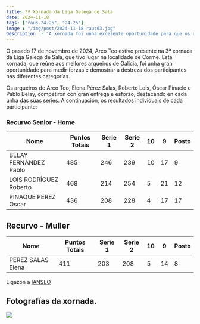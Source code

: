 ```yaml
---
title: 3ª Xornada da Liga Galega de Sala
date: 2024-11-18
tags: ["raus-24-25", "24-25"]
image : "/img/post/2024-11-18-raus03.jpg"  
Description  : "A xornada foi unha excelente oportunidade para que os nosos arqueiros melloraran as súas marcas e demostraran a súa competitividade."
---
```

O pasado 17 de novembro de 2024, Arco Teo estivo presente na 3ª xornada da Liga Galega de Sala, que tivo lugar na localidade de Corme. Esta xornada, que reúne aos mellores arqueiros de Galicia, foi unha gran oportunidade para medir forzas e demostrar a destreza dos participantes nas diferentes categorías.

Os arqueiros de Arco Teo, Elena Pérez Salas, Roberto Lois, Óscar Pinacle e Pablo Belay, competiron con gran entrega e esforzo, destacando en cada unha das súas series. A continuación, os resultados individuais de cada participante:

### Recurvo Senior - Home
| Nome                    | Puntos Totais | Serie 1 | Serie 2 | 10 | 9  | Posto |
|-------------------------|---------------|---------|---------|----|----|-------|
| BELAY FERNÁNDEZ Pablo    | 485           | 246     | 239     | 10 | 17 | 9     |
| LOIS RODRÍGUEZ Roberto   | 468           | 214     | 254     | 5  | 21 | 12    |
| PINAQUE PEREZ Oscar      | 436           | 208     | 228     | 4  | 17 | 17    |


## Recurvo - Muller
| Nome                  | Puntos Totais | Serie 1 | Serie 2 | 10 | 9  | Posto |
|-----------------------|---------------|---------|---------|----|----|-------|
| PEREZ SALAS Elena      | 411           | 203     | 208     | 5  | 14 | 8     |



Ligazón a [IANSEO](https://www.ianseo.net/Details.php?toid=19873)

## Fotografías da xornada.

![](../2024-11-17-raus3-corme/01.jpg)
